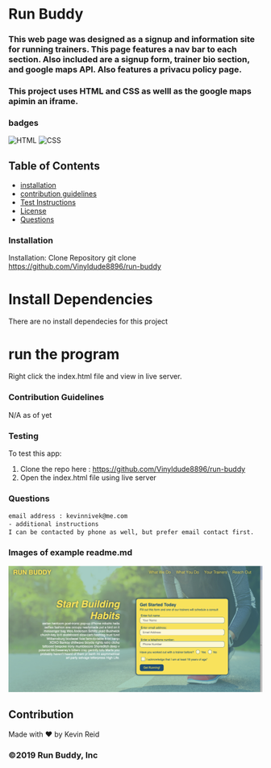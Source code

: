# Run Buddy

### This web page was designed as a signup and information site for running trainers. This page features a nav bar to each section. Also included are a signup form, trainer bio section, and google maps API. Also features a privacu policy page.

### This project uses HTML and CSS as welll as the google maps apimin an iframe.

### badges
![HTML](https://img.shields.io/badge/HTML-License-blue)
![CSS](https://img.shields.io/badge/CSS-License-yellowgreen)


## Table of Contents

- [installation](#installation)
- [contribution guidelines](#contribution)
- [Test Instructions](#testing)
- [License](#license)
- [Questions](#questions)

### Installation
Installation: 
Clone Repository
git clone https://github.com/Vinyldude8896/run-buddy
 
# Install Dependencies
There are no install dependecies for this project

# run the program
Right click the index.html file and view in live server.



### Contribution Guidelines
N/A as of yet
### Testing
To test this app:
1. Clone the repo here : https://github.com/Vinyldude8896/run-buddy
2. Open the index.html file using live server

### Questions
    email address : kevinnivek@me.com
    - additional instructions 
    I can be contacted by phone as well, but prefer email contact first.

### Images of example readme.md

<img src="./assets/Images/runbuddy.jpg" alt="Getting started">


## Contribution
Made with ❤️ by Kevin Reid

### ©️2019 Run Buddy, Inc 
